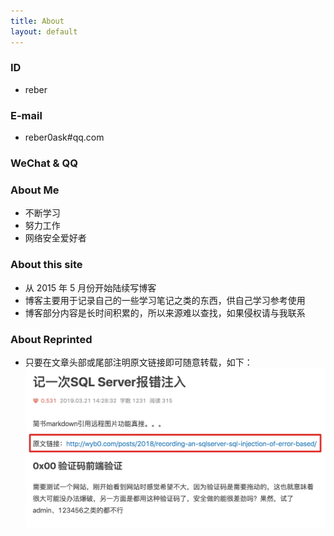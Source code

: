 ```yaml
---
title: About
layout: default
---
```


### ID
- reber

### E-mail
- reber0ask#qq.com

### WeChat & QQ
<div style="width:350px;margin-left:40px;margin-top:10px;display:none;" >
    <div style="float:left">
        <img src="/img/wx.png" style="width:150px;height:150px;" title="添加微信">
    </div>
    <div style="float:right;">
        <img src="/img/qq.png" style="width:150px;height:150px;" title="添加QQ">
    </div>
</div>

### About Me
* 不断学习
* 努力工作
* 网络安全爱好者

### About this site
* 从 2015 年 5 月份开始陆续写博客
* 博客主要用于记录自己的一些学习笔记之类的东西，供自己学习参考使用
* 博客部分内容是长时间积累的，所以来源难以查找，如果侵权请与我联系

### About Reprinted
* 只要在文章头部或尾部注明原文链接即可随意转载，如下：
![70](/img/about_reprinted.jpg)
